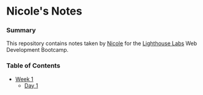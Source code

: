 # Nicole's Notes
### Summary 
This repository contains notes taken by [Nicole](https://github.com/npwxx) for the [Lighthouse Labs](https://www.lighthouselabs.ca/) Web Development Bootcamp.

### Table of Contents
* [Week 1](/Week_1)
  * [Day 1](/Day_1)
